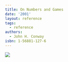 ```yaml
---
title: On Numbers and Games
date: '2001'
layout: reference
tags:
  - reference
authors:
  - John H. Conway
isbn: 1-56881-127-6
---
```

![](/media/books/numbers-games.jpg)
